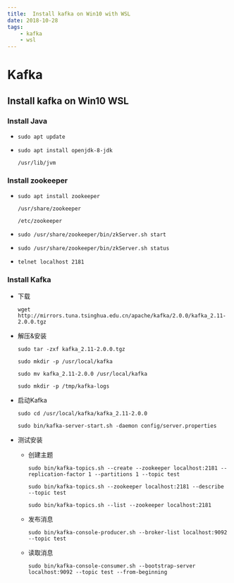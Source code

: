 ```yaml
---
title:  Install kafka on Win10 with WSL
date: 2018-10-28
tags: 
    - kafka
    - wsl
---
```

# Kafka

## Install kafka on Win10 WSL

### Install Java

- `sudo apt update`

- `sudo apt install openjdk-8-jdk`

  `/usr/lib/jvm`

### Install zookeeper

- `sudo apt install zookeeper`

  `/usr/share/zookeeper`

  `/etc/zookeeper`

- `sudo /usr/share/zookeeper/bin/zkServer.sh start`

- `sudo /usr/share/zookeeper/bin/zkServer.sh status`

- `telnet localhost 2181`

### Install Kafka

- 下载

  `wget http://mirrors.tuna.tsinghua.edu.cn/apache/kafka/2.0.0/kafka_2.11-2.0.0.tgz`

- 解压&安装

  `sudo tar -zxf kafka_2.11-2.0.0.tgz`

  `sudo mkdir -p /usr/local/kafka`

  `sudo mv kafka_2.11-2.0.0 /usr/local/kafka`

  `sudo mkdir -p /tmp/kafka-logs`

- 启动Kafka

  `sudo cd /usr/local/kafka/kafka_2.11-2.0.0`

  `sudo bin/kafka-server-start.sh -daemon config/server.properties`

- 测试安装

  - 创建主题

    `sudo bin/kafka-topics.sh --create --zookeeper localhost:2181 --replication-factor 1 --partitions 1 --topic test`

    `sudo bin/kafka-topics.sh --zookeeper localhost:2181 --describe --topic test`

    `sudo bin/kafka-topics.sh --list --zookeeper localhost:2181`

  - 发布消息

    `sudo bin/kafka-console-producer.sh --broker-list localhost:9092 --topic test`

  - 读取消息

    `sudo bin/kafka-console-consumer.sh --bootstrap-server localhost:9092 --topic test --from-beginning`